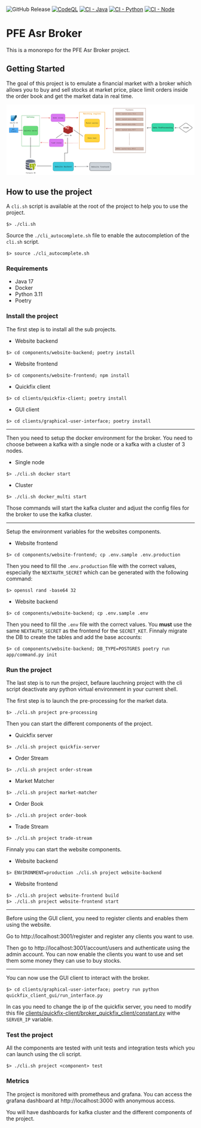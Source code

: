 ![GitHub Release](https://img.shields.io/github/v/release/SamuelGuillemet/pfe-asr-broker?label=Version)
[![CodeQL](https://github.com/SamuelGuillemet/pfe-asr-broker/actions/workflows/codeql.yml/badge.svg)](https://github.com/SamuelGuillemet/pfe-asr-broker/actions/workflows/codeql.yml)
[![CI - Java](https://github.com/SamuelGuillemet/pfe-asr-broker/actions/workflows/ci-java.yml/badge.svg)](https://github.com/SamuelGuillemet/pfe-asr-broker/actions/workflows/ci-java.yml)
[![CI - Python](https://github.com/SamuelGuillemet/pfe-asr-broker/actions/workflows/ci-python.yml/badge.svg)](https://github.com/SamuelGuillemet/pfe-asr-broker/actions/workflows/ci-python.yml)
[![CI - Node](https://github.com/SamuelGuillemet/pfe-asr-broker/actions/workflows/ci-node.yml/badge.svg)](https://github.com/SamuelGuillemet/pfe-asr-broker/actions/workflows/ci-node.yml)


# PFE Asr Broker

This is a monorepo for the PFE Asr Broker project.

## Getting Started

The goal of this project is to emulate a financial market with a broker which allows you to buy and sell stocks at market price, place limit orders inside the order book and get the market data in real time.

![alt text](docs/imgs/architecture.png)

## How to use the project

A `cli.sh` script is available at the root of the project to help you to use the project.

```shell
$> ./cli.sh
```

Source the `./cli_autocomplete.sh` file to enable the autocompletion of the `cli.sh` script.

```shell
$> source ./cli_autocomplete.sh
```

### Requirements

- Java 17
- Docker
- Python 3.11
- Poetry

### Install the project

The first step is to install all the sub projects.

- Website backend
```shell	
$> cd components/website-backend; poetry install
```
- Website frontend
```shell
$> cd components/website-frontend; npm install
```
- Quickfix client
```shell
$> cd clients/quickfix-client; poetry install
```
- GUI client
```shell
$> cd clients/graphical-user-interface; poetry install
```

---

Then you need to setup the docker environment for the broker. You need to choose between a kafka with a single node or a kafka with a cluster of 3 nodes.

- Single node
```shell
$> ./cli.sh docker start
```
- Cluster
```shell
$> ./cli.sh docker_multi start
```

Those commands will start the kafka cluster and adjust the config files for the broker to use the kafka cluster.

---

Setup the environment variables for the websites components.

- Website frontend
```shell
$> cd components/website-frontend; cp .env.sample .env.production
```
Then you need to fill the `.env.production` file with the correct values, especially the `NEXTAUTH_SECRET` which can be generated with the following command:
```shell
$> openssl rand -base64 32
```

- Website backend
```shell
$> cd components/website-backend; cp .env.sample .env
```
Then you need to fill the `.env` file with the correct values. You **must** use the same `NEXTAUTH_SECRET` as the frontend for the `SECRET_KET`.
Finnaly migrate the DB to create the tables and add the base accounts:
```shell
$> cd components/website-backend; DB_TYPE=POSTGRES poetry run app/command.py init
```

### Run the project

The last step is to run the project, befaure lauchning project with the cli script deactivate any python virtual environment in your current shell.

The first step is to launch the pre-processing for the market data.

```shell
$> ./cli.sh project pre-processing
```

Then you can start the different components of the project.

- Quickfix server
```shell
$> ./cli.sh project quickfix-server
```
- Order Stream
```shell
$> ./cli.sh project order-stream
```
- Market Matcher
```shell
$> ./cli.sh project market-matcher
```
- Order Book
```shell
$> ./cli.sh project order-book
```
- Trade Stream
```shell
$> ./cli.sh project trade-stream
```

Finnaly you can start the website components.

- Website backend
```shell
$> ENVIRONMENT=production ./cli.sh project website-backend
```
- Website frontend
```shell
$> ./cli.sh project website-frontend build
$> ./cli.sh project website-frontend start
```

---
Before using the GUI client, you need to register clients and enables them using the website.

Go to http://localhost:3001/register and register any clients you want to use.

Then go to http://localhost:3001/account/users and authenticate using the admin account. You can now enable the clients you want to use and set them some money they can use to buy stocks.

---

You can now use the GUI client to interact with the broker.

```shell
$> cd clients/graphical-user-interface; poetry run python quickfix_client_gui/run_interface.py
```

In cas you need to change the ip of the quickfix server, you need to modify this file [clients/quickfix-client/broker_quickfix_client/constant.py](clients/quickfix-client/broker_quickfix_client/constant.py) withe `SERVER_IP` variable.


### Test the project

All the components are tested with unit tests and integration tests which you can launch using the cli script.

```shell
$> ./cli.sh project <component> test
```

### Metrics

The project is monitored with prometheus and grafana. You can access the grafana dashboard at http://localhost:3000 with anonymous access.

You will have dashboards for kafka cluster and the different components of the project.
